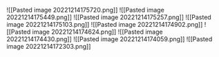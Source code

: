 ![[Pasted image 20221214175720.png]]
![[Pasted image 20221214175449.png]]
![[Pasted image 20221214175257.png]]
![[Pasted image 20221214175103.png]]
![[Pasted image 20221214174902.png]]
![[Pasted image 20221214174624.png]]
![[Pasted image 20221214174430.png]]
![[Pasted image 20221214174059.png]]
![[Pasted image 20221214172303.png]]